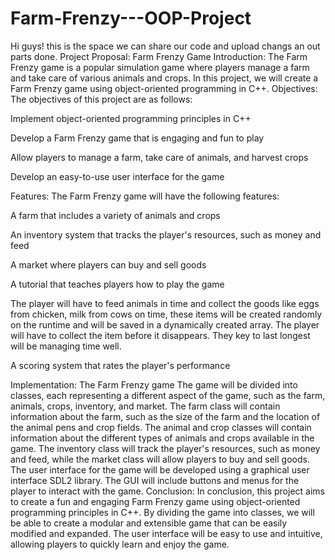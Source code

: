 # Farm-Frenzy---OOP-Project
Hi guys! this is the space we can share our code and upload changs an out parts done.
Project Proposal: Farm Frenzy Game 
Introduction: The Farm Frenzy game is a popular simulation game where players manage a farm and take care of various animals and crops. In this project, we will create a Farm Frenzy game using object-oriented programming in C++.
Objectives: The objectives of this project are as follows:

Implement object-oriented programming principles in C++

Develop a Farm Frenzy game that is engaging and fun to play

Allow players to manage a farm, take care of animals, and harvest crops

Develop an easy-to-use user interface for the game

Features: The Farm Frenzy game will have the following features:

A farm that includes a variety of animals and crops

An inventory system that tracks the player's resources, such as money and feed

A market where players can buy and sell goods

A tutorial that teaches players how to play the game

The player will have to feed animals in time and collect the goods like eggs from chicken, milk from cows on time, these items will be created randomly on the runtime and will be saved in a dynamically created array. The player will have to collect the item before it disappears. They key to last longest will be managing time well.

A scoring system that rates the player's performance

Implementation: The Farm Frenzy game The game will be divided into classes, each representing a different aspect of the game, such as the farm, animals, crops, inventory, and market.
The farm class will contain information about the farm, such as the size of the farm and the location of the animal pens and crop fields. The animal and crop classes will contain information about the different types of animals and crops available in the game. The inventory class will track the player's resources, such as money and feed, while the market class will allow players to buy and sell goods.
The user interface for the game will be developed using a graphical user interface SDL2 library. The GUI will include buttons and menus for the player to interact with the game.
Conclusion: In conclusion, this project aims to create a fun and engaging Farm Frenzy game using object-oriented programming principles in C++. By dividing the game into classes, we will be able to create a modular and extensible game that can be easily modified and expanded. The user interface will be easy to use and intuitive, allowing players to quickly learn and enjoy the game.
